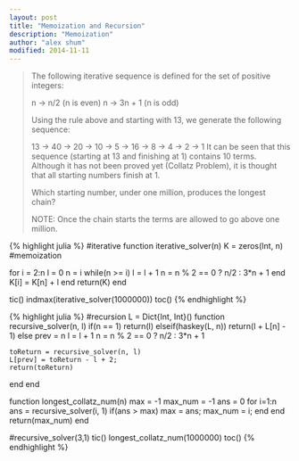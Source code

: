 ```yaml
---
layout: post
title: "Memoization and Recursion"
description: "Memoization"
author: "alex shum"
modified: 2014-11-11
---
```



> The following iterative sequence is defined for the set of positive integers:
> 
> n -> n/2 (n is even)
> n -> 3n + 1 (n is odd)
> 
> Using the rule above and starting with 13, we generate the following sequence:
> 
> 13 -> 40 -> 20 -> 10 -> 5 -> 16 -> 8 -> 4 -> 2 -> 1
> It can be seen that this sequence (starting at 13 and finishing at 1) contains 10 terms. Although it has not been proved yet (Collatz Problem), it is thought that all starting numbers finish at 1.
> 
> Which starting number, under one million, produces the longest chain?
> 
> NOTE: Once the chain starts the terms are allowed to go above one million.

{% highlight julia %}
#iterative
function iterative_solver(n)
  K = zeros(Int, n) #memoization

  for i = 2:n
    l = 0
    n = i
    while(n >= i)
      l = l + 1
      n = n % 2 == 0 ? n/2 : 3*n + 1
    end
    K[i] = K[n] + l
  end
  return(K)
end

tic()
indmax(iterative_solver(1000000))
toc()
{% endhighlight %}

{% highlight julia %}
#recursion
L = Dict{Int, Int}()
function recursive_solver(n, l) 
  if(n == 1) 
    return(l)
  elseif(haskey(L, n))
    return(l + L[n] - 1)
  else
    prev = n
    l = l + 1
    n = n % 2 == 0 ? n/2 : 3*n + 1
    
    toReturn = recursive_solver(n, l)
    L[prev] = toReturn - l + 2;
    return(toReturn)
  end
end

function longest_collatz_num(n)
  max = -1
  max_num = -1
  ans = 0
  for i=1:n
    ans = recursive_solver(i, 1)
    if(ans > max)
      max = ans;
      max_num = i;
    end
  end
  return(max_num)
end
    
#recursive_solver(3,1)
tic()
longest_collatz_num(1000000)
toc()
{% endhighlight %}
